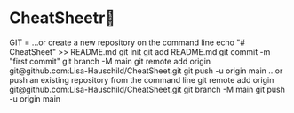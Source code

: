 # CheatSheetr📘
<span style= "backgroundcolor:blue;">
GIT = …or create a new repository on the command line
echo "# CheatSheet" >> README.md
git init
git add README.md
git commit -m "first commit"
git branch -M main
git remote add origin git@github.com:Lisa-Hauschild/CheatSheet.git
git push -u origin main
…or push an existing repository from the command line
git remote add origin git@github.com:Lisa-Hauschild/CheatSheet.git
git branch -M main
git push -u origin main
</span>
